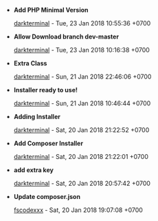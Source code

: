 
* __Add PHP Minimal Version__

    [darkterminal](mailto:fscodexxx@yahoo.com) - Tue, 23 Jan 2018 10:55:36 +0700
    
    

* __Allow Download branch dev-master__

    [darkterminal](mailto:fscodexxx@yahoo.com) - Tue, 23 Jan 2018 10:16:38 +0700
    
    

* __Extra Class__

    [darkterminal](mailto:fscodexxx@yahoo.com) - Sun, 21 Jan 2018 22:46:06 +0700
    
    

* __Installer ready to use!__

    [darkterminal](mailto:fscodexxx@yahoo.com) - Sun, 21 Jan 2018 10:46:44 +0700
    
    

* __Adding Installer__

    [darkterminal](mailto:fscodexxx@yahoo.com) - Sat, 20 Jan 2018 21:22:52 +0700
    
    

* __Add Composer Installer__

    [darkterminal](mailto:fscodexxx@yahoo.com) - Sat, 20 Jan 2018 21:22:01 +0700
    
    

* __add extra key__

    [darkterminal](mailto:fscodexxx@yahoo.com) - Sat, 20 Jan 2018 20:57:42 +0700
    
    

* __Update composer.json__

    [fscodexxx](mailto:32319439+darkterminal@users.noreply.github.com) - Sat, 20 Jan 2018 19:07:08 +0700
    
    


